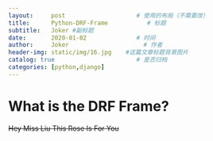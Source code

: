 ```yaml
---
layout:     post                    # 使用的布局（不需要改）
title:      Python-DRF-Frame           # 标题 
subtitle:   Joker #副标题
date:       2020-01-02              # 时间
author:     Joker                     # 作者
header-img: static/img/16.jpg    #这篇文章标题背景图片
catalog: true                       # 是否归档
categories: [python,django]
---
```


# What is the DRF Frame?



~~Hey Miss Liu This Rose Is For You~~